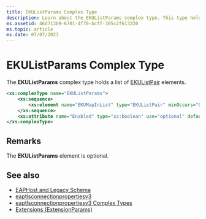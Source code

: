 ```yaml
---
title: EKUListParams Complex Type
description: Learn about the EKUListParams complex type. This type holds a list of EKUListPair elements.
ms.assetid: 46d713b9-6701-4f70-bcff-305c2f613220
ms.topic: article
ms.date: 07/07/2023
---
```


# EKUListParams Complex Type

The **EKUListParams** complex type holds a list of [EKUListPair](eaptlsconnectionpropertiesv3schema-ekulistpair-complextype.md) elements.

```XML
<xs:complexType name="EKUListParams">
    <xs:sequence>
        <xs:element name="EKUMapInList" type="EKUListPair" minOccurs="0" maxOccurs="unbounded" />
    </xs:sequence>
    <xs:attribute name="Enabled" type="xs:boolean" use="optional" default="false"/>
</xs:complexType>
```

## Remarks

The **EKUListParams** element is optional.

## See also

- [EAPHost and Legacy Schema](eaphost-schemas.md)
- [eaptlsconnectionpropertiesv3](eaptlsconnectionpropertiesv3schema-schema.md)
- [eaptlsconnectionpropertiesv3 Complex Types](eaptlsconnectionpropertiesv3schema-complex-types.md)
- [Extensions (ExtensionParams)](eaptlsconnectionpropertiesv3schema-extensions-extensionparams-element.md)
